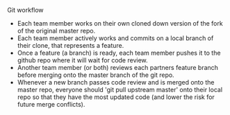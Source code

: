 
Git workflow

- Each team member works on their own cloned down version of the fork of the original master repo. 
- Each team member actively works and commits on a local branch of their clone, that represents a feature.
- Once a feature (a branch) is ready, each team member pushes it to the github repo where it will wait for code review. 
- Another team member (or both) reviews each partners feature branch before merging onto the master branch of the git repo.
- Whenever a new branch passes code review and is merged onto the master repo, everyone should 'git pull upstream master' 
onto their local repo so that they have the most updated code (and lower the risk for future merge conflicts).
